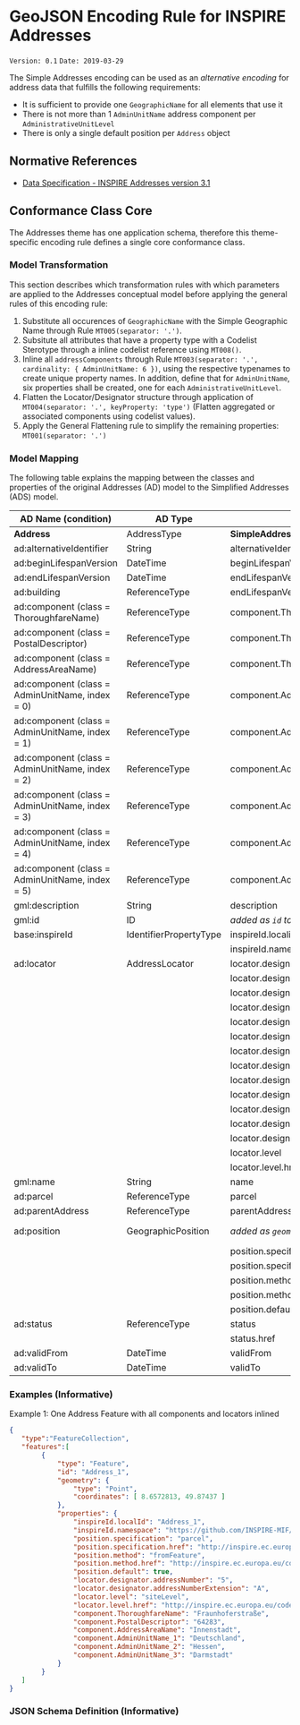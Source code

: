 # GeoJSON Encoding Rule for INSPIRE Addresses

`Version: 0.1`
`Date: 2019-03-29`

The Simple Addresses encoding can be used as an *alternative encoding* for address data that fulfills the following requirements:

* It is sufficient to provide one `GeographicName` for all elements that use it 
* There is not more than 1 `AdminUnitName` address component per `AdministrativeUnitLevel`
* There is only a single default position per `Address` object

## Normative References

* [Data Specification - INSPIRE Addresses version 3.1](https://inspire.ec.europa.eu/Themes/79/2892)

## Conformance Class Core

The Addresses theme has one application schema, therefore this theme-specific encoding rule defines a single core conformance class.

### Model Transformation

This section describes which transformation rules with which parameters are applied to the Addresses conceptual model before applying the general rules of this encoding rule:

1. Substitute all occurences of `GeographicName` with the Simple Geographic Name through Rule `MT005(separator: '.')`. 
2. Subsitute all attributes that have a property type with a Codelist Sterotype through a inline codelist reference using `MT008()`.
3. Inline all `addressComponents` through Rule `MT003(separator: '.', cardinality: { AdminUnitName: 6 })`, using the respective typenames to create unique property names. In addition, define that for `AdminUnitName`, six properties shall be created, one for each `AdministrativeUnitLevel`.
4. Flatten the Locator/Designator structure through application of `MT004(separator: '.', keyProperty: 'type')` (Flatten aggregated or associated components using codelist values).
5. Apply the General Flattening rule to simplify the remaining properties: `MT001(separator: '.')`

### Model Mapping

The following table explains the mapping between the classes and properties of the original Addresses (AD) model to the Simplified Addresses (ADS) model.

| AD Name (condition) | AD Type | ADS Name | ADS Type |
| ------------------- | ------- | -------- | -------- |
| **Address** | AddressType | **SimpleAddress** | SimpleAddressType |
| ad:alternativeIdentifier | String | alternativeIdentifier | String |
| ad:beginLifespanVersion | DateTime | beginLifespanVersion | String |
| ad:endLifespanVersion | DateTime | endLifespanVersion | String |
| ad:building | ReferenceType | endLifespanVersion | String |
| ad:component (class = ThoroughfareName) | ReferenceType | component.ThoroughfareName | String |
| ad:component (class = PostalDescriptor) | ReferenceType | component.ThoroughfareName | String |
| ad:component (class = AddressAreaName) | ReferenceType | component.ThoroughfareName | String |
| ad:component (class = AdminUnitName, index = 0) | ReferenceType | component.AdminUnitName_1 | String |
| ad:component (class = AdminUnitName, index = 1) | ReferenceType | component.AdminUnitName_2 | String |
| ad:component (class = AdminUnitName, index = 2) | ReferenceType | component.AdminUnitName_3 | String |
| ad:component (class = AdminUnitName, index = 3) | ReferenceType | component.AdminUnitName_4 | String |
| ad:component (class = AdminUnitName, index = 4) | ReferenceType | component.AdminUnitName_5 | String |
| ad:component (class = AdminUnitName, index = 5) | ReferenceType | component.AdminUnitName_6 | String |
| gml:description | String | description | String |
| gml:id | ID | *added as `id` to the root object* | String |
| base:inspireId | IdentifierPropertyType | inspireId.localid | String |
|  |  | inspireId.namespace | String |
| ad:locator | AddressLocator | locator.designator.addressNumber | String |
|  |  | locator.designator.addressNumberExtension | String |
|  |  | locator.designator.addressNumber2ndExtension | String |
|  |  | locator.designator.buildingIdentifier | String |
|  |  | locator.designator.buildingIdentifierPrefix | String |
|  |  | locator.designator.cornerAddress1stIdentifier | String |
|  |  | locator.designator.cornerAddress2ndIdentifier | String |
|  |  | locator.designator.entranceDoorIdentifier | String |
|  |  | locator.designator.floorIdentifier | String |
|  |  | locator.designator.kilometrePoint | String |
|  |  | locator.designator.postalDeliveryIdentifier | String |
|  |  | locator.designator.staircaseIdentifier | String |
|  |  | locator.designator.unitIdentifier | String |
|  |  | locator.level | String |
|  |  | locator.level.href | String (URL) |
| gml:name | String | name | String |
| ad:parcel | ReferenceType | parcel | String |
| ad:parentAddress | ReferenceType | parentAddress | String |
| ad:position | GeographicPosition | *added as `geometry` to the root object* | GeoJSON Geometry Object |
|  |  | position.specification | String |
|  |  | position.specification.href | String (URL) |
|  |  | position.method | String |
|  |  | position.method.href | String (URL) |
|  |  | position.default | boolean |
| ad:status | ReferenceType | status | String |
|  |  | status.href | String (URL) |
| ad:validFrom | DateTime | validFrom | String |
| ad:validTo | DateTime | validTo | String |

### Examples (Informative)

Example 1: One Address Feature with all components and locators inlined

```json
{  
   "type":"FeatureCollection",
   "features":[ 
        {
            "type": "Feature",
            "id": "Address_1",
            "geometry": {
                "type": "Point",
                "coordinates": [ 8.6572813, 49.87437 ]
            },
            "properties": {
                "inspireId.localId": "Address_1",
                "inspireId.namespace": "https://github.com/INSPIRE-MIF/2017.2/GeoJSON/ads/examples/",
                "position.specification": "parcel",
                "position.specification.href": "http://inspire.ec.europa.eu/codelist/GeometrySpecificationValue/parcel",
                "position.method": "fromFeature",
                "position.method.href": "http://inspire.ec.europa.eu/codelist/GeometryMethodValue/fromFeature",
                "position.default": true,
                "locator.designator.addressNumber": "5",
                "locator.designator.addressNumberExtension": "A",
                "locator.level": "siteLevel",
                "locator.level.href": "http://inspire.ec.europa.eu/codelist/LocatorLevelValue/siteLevel",
                "component.ThoroughfareName": "Fraunhoferstraße",
                "component.PostalDescriptor": "64283",
                "component.AddressAreaName": "Innenstadt",
                "component.AdminUnitName_1": "Deutschland",
                "component.AdminUnitName_2": "Hessen",
                "component.AdminUnitName_3": "Darmstadt"
            }
        }
   ]
}
```

### JSON Schema Definition (Informative)